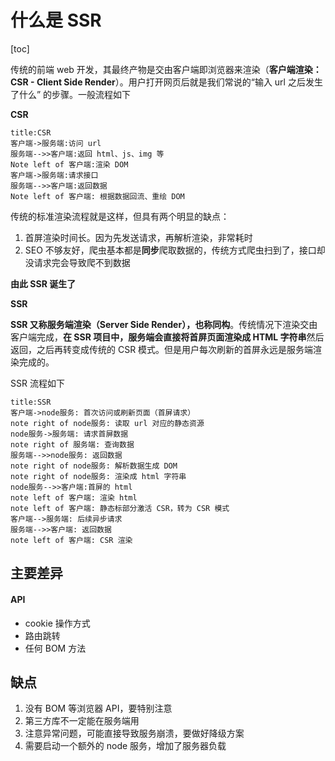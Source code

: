 # 什么是 SSR

[toc]

传统的前端 web 开发，其最终产物是交由客户端即浏览器来渲染（**客户端渲染：CSR - Client Side Render**）。用户打开网页后就是我们常说的“输入 url 之后发生了什么” 的步骤。一般流程如下

**CSR** 

```sequence
title:CSR
客户端->服务端:访问 url
服务端-->>客户端:返回 html、js、img 等
Note left of 客户端:渲染 DOM
客户端->服务端:请求接口
服务端-->>客户端:返回数据
Note left of 客户端: 根据数据回流、重绘 DOM
```

传统的标准渲染流程就是这样，但具有两个明显的缺点：

1. 首屏渲染时间长。因为先发送请求，再解析渲染，非常耗时
2. SEO 不够友好，爬虫基本都是**同步**爬取数据的，传统方式爬虫扫到了，接口却没请求完会导致爬不到数据

**由此 SSR 诞生了** 

**SSR** 

**SSR 又称服务端渲染（Server Side Render），也称同构**。传统情况下渲染交由客户端完成，**在 SSR 项目中，服务端会直接将首屏页面渲染成 HTML 字符串**然后返回，之后再转变成传统的 CSR 模式。但是用户每次刷新的首屏永远是服务端渲染完成的。

SSR 流程如下

```sequence
title:SSR
客户端->node服务: 首次访问或刷新页面（首屏请求）
note right of node服务: 读取 url 对应的静态资源
node服务->服务端: 请求首屏数据
note right of 服务端: 查询数据
服务端-->>node服务: 返回数据
note right of node服务: 解析数据生成 DOM
note right of node服务: 渲染成 html 字符串
node服务-->>客户端:首屏的 html
note left of 客户端: 渲染 html
note left of 客户端: 静态标部分激活 CSR，转为 CSR 模式
客户端-->服务端: 后续异步请求
服务端-->>客户端: 返回数据
note left of 客户端: CSR 渲染
```

## 主要差异

#### API

- cookie 操作方式
- 路由跳转
- 任何 BOM 方法

## 缺点

1. 没有 BOM 等浏览器 API，要特别注意
2. 第三方库不一定能在服务端用
3. 注意异常问题，可能直接导致服务崩溃，要做好降级方案
4. 需要启动一个额外的 node 服务，增加了服务器负载
